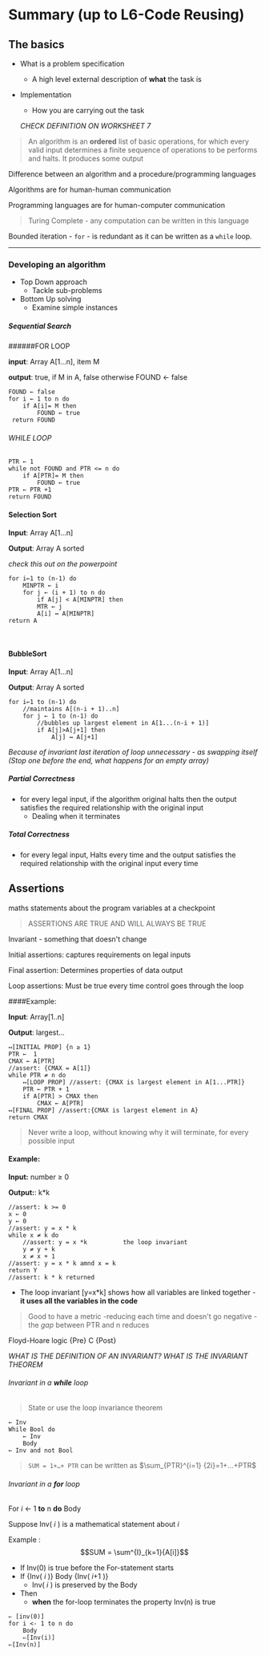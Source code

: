 # Summary (up to L6-Code Reusing)

## The basics

* What is a problem specification

  * A high level external description of **what** the task is

* Implementation

  * How you are carrying out the task

  _CHECK DEFINITION ON WORKSHEET 7_

> An algorithm is an **ordered** list of basic operations, for which every valid input determines a finite sequence of operations to be performs and halts. It produces some output

Difference between an algorithm and a procedure/programming languages

Algorithms are for human-human communication

Programming languages are for human-computer communication

> Turing Complete - any computation can be written in this language

Bounded iteration - ```for``` - is redundant as it can be written as a ```while``` loop.

------

### Developing an algorithm

* Top Down approach
  * Tackle sub-problems
* Bottom Up solving
  * Examine simple instances

##### Sequential Search

######FOR LOOP

**input**: Array A[1...n], item M

**output**: true, if M in A, false otherwise FOUND ← false

```pseudocode
FOUND ← false
for i ← 1 to n do
	if A[i]= M then
    	FOUND ← true
 return FOUND
```

###### WHILE LOOP

```pseudocode
PTR ← 1
while not FOUND and PTR <= n do
	if A[PTR]= M then
		FOUND ← true
PTR ← PTR +1
return FOUND
```

#### Selection Sort

**Input**: Array A[1...n]

**Output**: Array A sorted

_check this out on the powerpoint_

```pseudocode
for i←1 to (n-1) do
	MINPTR ← i
	for j ← (i + 1) to n do
		if A[j] < A[MINPTR] then
		MTR ← j
		A[i] ↔ A[MINPTR]
return A
```

 

#### BubbleSort

**Input**: Array A[1...n]

**Output**: Array A sorted

```pseudocode
for i←1 to (n-1) do
	//maintains A[(n-i + 1)..n]
	for j ← 1 to (n-1) do
		//bubbles up largest element in A[1...(n-i + 1)]
		if A[j]>A[j+1] then
			A[j] ↔ A[j+1]
```

_Because of invariant last iteration of loop unnecessary - as swapping itself (Stop one before the end, what happens for an empty array)_

##### Partial Correctness

* for every legal input, if the algorithm original halts then the output satisfies the required relationship with the original input
  * Dealing when it terminates

##### Total Correctness

* for every legal input, Halts every time and the output satisfies the required relationship with the original input every time

## Assertions

maths statements about the program variables at a checkpoint

> ASSERTIONS ARE TRUE AND WILL ALWAYS BE TRUE

Invariant - something that doesn't change

Initial assertions: captures requirements on legal inputs

Final assertion: Determines properties of data output

Loop assertions: Must be true every time control goes through the loop

####Example:

**Input**: Array[1..n]

**Output**: largest...

```pseudocode
↤[INITIAL PROP] {n ≥ 1}
PTR ←  1
CMAX ← A[PTR]
//assert: {CMAX = A[1]}
while PTR ≠ n do
	↤[LOOP PROP] //assert: {CMAX is largest element in A[1...PTR]}
	PTR ← PTR + 1
	if A[PTR] > CMAX then
		CMAX ← A[PTR]
↤[FINAL PROP] //assert:{CMAX is largest element in A}
return CMAX
```

> Never write a loop, without knowing why it will terminate, for every possible input

#### Example:

**Input:** number ≥ 0

**Output:**: k*k

```pseudocode
//assert: k >= 0
x ← 0
y ← 0
//assert: y = x * k
while x ≠ k do
	//assert: y = x *k 			the loop invariant
	y ≠ y + k
	x ≠ x + 1
//assert: y = x * k amnd x = k
return Y
//assert: k * k returned
```

* The loop invariant [y=x*k] shows how all variables are linked together - **it uses all the variables in the code**

> Good to have a metric -reducing each time and doesn't go negative - the _gap_ between PTR and n reduces

Floyd-Hoare logic {Pre} C {Post}

_WHAT IS THE DEFINITION OF AN INVARIANT? WHAT IS THE INVARIANT THEOREM_

###### Invariant in a **while** loop

> State or use the loop invariance theorem

```pseudocode
← Inv
While Bool do
	← Inv
	Body
← Inv and not Bool
```



>```SUM = 1+…+ PTR``` can be written as $\sum_{PTR}^{i=1} {2i}=1+...+PTR$

###### Invariant in a **for** loop

For _i_ ← 1 **to** n **do** Body

Suppose Inv( _i_ ) is a mathematical statement about _i_

Example : $$SUM = \sum^{I}_{k=1}{A[i]}$$

* If Inv(0) is true before the For-statement starts
* If {Inv( _i_ )} Body {Inv( _i_+1 )}
  * Inv( _i_ )  is preserved by the Body
* Then
  * **when** the for-loop terminates the property Inv(n) is true

```pseudocode
⇐ [inv(0)]
for i <- 1 to n do
	Body
	⇐[Inv(i)]
⇐[Inv(n)]
```

